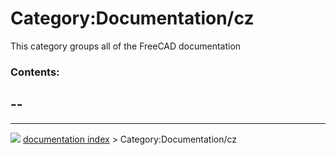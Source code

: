 # Category:Documentation/cz
This category groups all of the FreeCAD documentation

### Contents:

  --
  --



---
![](images/Right_arrow.png) [documentation index](../README.md) > Category:Documentation/cz
